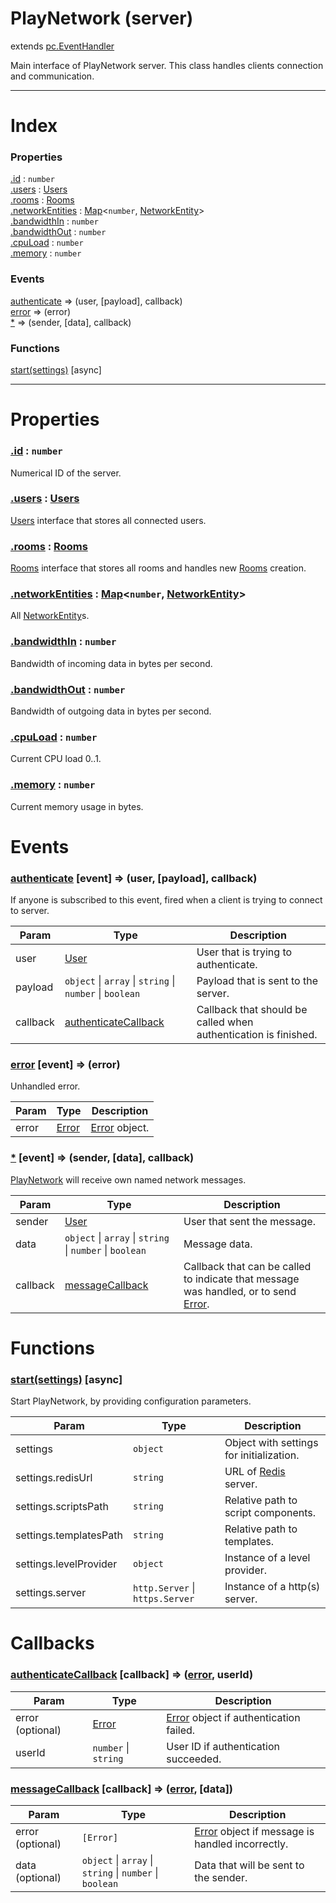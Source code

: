 # PlayNetwork (server)
extends [pc.EventHandler]

Main interface of PlayNetwork server. This class handles clients connection and communication.

---

# Index

### Properties

<a href='#property_id'>.id</a> : `number`  
<a href='#property_users'>.users</a> : [Users]  
<a href='#property_rooms'>.rooms</a> : [Rooms]  
<a href='#property_networkEntities'>.networkEntities</a> : [Map]<`number`, [NetworkEntity]>  
<a href='#property_bandwidthIn'>.bandwidthIn</a> : `number`  
<a href='#property_bandwidthOut'>.bandwidthOut</a> : `number`  
<a href='#property_cpuLoad'>.cpuLoad</a> : `number`  
<a href='#property_memory'>.memory</a> : `number`  

### Events

<a href='#event_authenticate'>authenticate</a> => (user, [payload], callback)  
<a href='#event_error'>error</a> => (error)  
<a href='#event_*'>*</a> => (sender, [data], callback)  

### Functions

<a href='#function_start'>start(settings)</a> [async]  


---


# Properties

<a name='property_id'></a>
### <a href='#property_id'>.id</a> : `number`  
Numerical ID of the server.

<a name='property_users'></a>
### <a href='#property_users'>.users</a> : [Users]  
[Users] interface that stores all connected users.

<a name='property_rooms'></a>
### <a href='#property_rooms'>.rooms</a> : [Rooms]  
[Rooms] interface that stores all rooms and handles new [Rooms] creation.

<a name='property_networkEntities'></a>
### <a href='#property_networkEntities'>.networkEntities</a> : [Map]<`number`, [NetworkEntity]>  
All [NetworkEntity]s.

<a name='property_bandwidthIn'></a>
### <a href='#property_bandwidthIn'>.bandwidthIn</a> : `number`  
Bandwidth of incoming data in bytes per second.

<a name='property_bandwidthOut'></a>
### <a href='#property_bandwidthOut'>.bandwidthOut</a> : `number`  
Bandwidth of outgoing data in bytes per second.

<a name='property_cpuLoad'></a>
### <a href='#property_cpuLoad'>.cpuLoad</a> : `number`  
Current CPU load 0..1.

<a name='property_memory'></a>
### <a href='#property_memory'>.memory</a> : `number`  
Current memory usage in bytes.



# Events

<a name='event_authenticate'></a>
### <a href='#event_authenticate'>authenticate</a> [event] => (user, [payload], callback)  
If anyone is subscribed to this event, fired when a client is trying to connect to server.

| Param | Type | Description |
| --- | --- | --- |
| user | [User] | User that is trying to authenticate. |  
| payload | `object` &#124; `array` &#124; `string` &#124; `number` &#124; `boolean` | Payload that is sent to the server. |  
| callback | <a href='#callback_authenticateCallback'>authenticateCallback</a> | Callback that should be called when authentication is finished. |  


<a name='event_error'></a>
### <a href='#event_error'>error</a> [event] => (error)  
Unhandled error.

| Param | Type | Description |
| --- | --- | --- |
| error | [Error] | [Error] object. |  


<a name='event_*'></a>
### <a href='#event_*'>*</a> [event] => (sender, [data], callback)  
[PlayNetwork] will receive own named network messages.

| Param | Type | Description |
| --- | --- | --- |
| sender | [User] | User that sent the message. |  
| data | `object` &#124; `array` &#124; `string` &#124; `number` &#124; `boolean` | Message data. |  
| callback | <a href='#callback_messageCallback'>messageCallback</a> | Callback that can be called to indicate that message was handled, or to send [Error]. |  


# Functions

<a name='function_start'></a>
### <a href='#function_start'>start(settings)</a> [async]  

Start PlayNetwork, by providing configuration parameters.

| Param | Type | Description |
| --- | --- | --- |
| settings | `object` | Object with settings for initialization. |  
| settings.redisUrl | `string` | URL of [Redis] server. |  
| settings.scriptsPath | `string` | Relative path to script components. |  
| settings.templatesPath | `string` | Relative path to templates. |  
| settings.levelProvider | `object` | Instance of a level provider. |  
| settings.server | `http.Server` &#124; `https.Server` | Instance of a http(s) server. |  



# Callbacks

<a name='callback_authenticateCallback'></a>
### <a href='#callback_authenticateCallback'>authenticateCallback</a> [callback] => ([error], userId)  

| Param | Type | Description |
| --- | --- | --- |
| error (optional) | [Error] | [Error] object if authentication failed. |  
| userId | `number` &#124; `string` | User ID if authentication succeeded. |  




<a name='callback_messageCallback'></a>
### <a href='#callback_messageCallback'>messageCallback</a> [callback] => ([error], [data])  

| Param | Type | Description |
| --- | --- | --- |
| error (optional) | ```[Error]``` | [Error] object if message is handled incorrectly. |  
| data (optional) | ````object```` &#124; ````array```` &#124; ````string```` &#124; ````number```` &#124; ````boolean```` | Data that will be sent to the sender. |  




[pc.EventHandler]: https://developer.playcanvas.com/en/api/pc.EventHandler.html  
[Redis]: https://redis.io/  
[User]: ./User.md  
[Error]: https://developer.mozilla.org/en-US/docs/Web/JavaScript/Reference/Global_Objects/Error  
[PlayNetwork]: ./PlayNetwork.md  
[Users]: ./Users.md  
[Rooms]: ./Rooms.md  
[NetworkEntity]: ./NetworkEntity.md  
[Map]: https://developer.mozilla.org/en-US/docs/Web/JavaScript/Reference/Global_Objects/Map  
